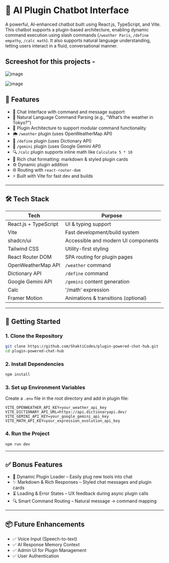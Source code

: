 # 🤖 AI Plugin Chatbot Interface

A powerful, AI-enhanced chatbot built using React.js, TypeScript, and Vite. This chatbot supports a plugin-based architecture, enabling dynamic command execution using slash commands (`/weather Paris`, `/define empathy`, `/calc math`). It also supports natural language understanding, letting users interact in a fluid, conversational manner.

## Screeshot for this projects -

![image](https://github.com/user-attachments/assets/af949347-6511-4328-a129-80d24172edbd)


![image](https://github.com/user-attachments/assets/aaa27746-864d-4dee-88b9-6f8d14564368)




## 🧩 Features

- 💬 Chat Interface with command and message support
- 🧠 Natural Language Command Parsing (e.g., "What’s the weather in Tokyo?")
- 🔌 Plugin Architecture to support modular command functionality
- 🌦️ `/weather` plugin (uses OpenWeatherMap API)
- 📖 `/define` plugin (uses Dictionary API)
- 📝 `/gemini` plugin (uses Google Gemini API)
- 🔍 `/calc` plugin supports inline math like `Calculate 5 * 10`
- 🎨 Rich chat formatting: markdown & styled plugin cards
- ⚙️ Dynamic plugin addition
- 🌐 Routing with `react-router-dom`
- ⚡ Built with Vite for fast dev and builds

---

## 🛠️ Tech Stack

| Tech | Purpose |
|------|---------|
| React.js + TypeScript | UI & typing support |
| Vite | Fast development/build system |
| shadcn/ui | Accessible and modern UI components |
| Tailwind CSS | Utility-first styling |
| React Router DOM | SPA routing for plugin pages |
| OpenWeatherMap API | `/weather` command |
| Dictionary API | `/define` command |
| Google Gemini API | `/gemini` content generation |
| Calc | '/math' expression |
| Framer Motion | Animations & transitions (optional) |

---

## 🔧 Getting Started

### 1. Clone the Repository

```bash
git clone https://github.com/ShaktiCodes/plugin-powered-chat-hub.git
cd plugin-powered-chat-hub
````

### 2. Install Dependencies

```bash
npm install
```

### 3. Set up Environment Variables

Create a `.env` file in the root directory and add in plugin file:

```env
VITE_OPENWEATHER_API_KEY=your_weather_api_key
VITE_DICTIONARY_API_URL=https://api.dictionaryapi.dev/
VITE_GEMINI_API_KEY=your_google_gemini_api_key
VITE_MATH_API_KEY=your_expression_evolution_api_key
```

### 4. Run the Project

```bash
npm run dev
```



---

## ✅ Bonus Features

* 🧩 Dynamic Plugin Loader – Easily plug new tools into chat
* ✨ Markdown & Rich Responses – Styled chat messages and plugin cards
* ⏳ Loading & Error States – UX feedback during async plugin calls
* 🔍 Smart Command Routing – Natural message → command mapping

---

## 📦 Future Enhancements

* ✅ Voice Input (Speech-to-text)
* ✅ AI Response Memory Context
* ✅ Admin UI for Plugin Management
* ✅ User Authentication

